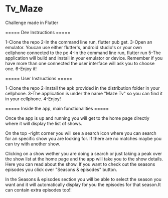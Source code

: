 # Tv_Maze
Challenge made in Flutter

===== Dev Instructions =====

1-Clone the repo
2-In the command line run, flutter pub get.
3-Open an emulator. Youcan use either flutter's, android studio's or your own cellphone connected to the pc
4-In the command line run, flutter run
5-The application will build and install in your emulator or device. Remember if you have more than one connected the user interface will ask you to choose one.
6-Enjoy it!

===== User Instructions =====

1-Clone the repo
2-Install the apk provided in the distribution folder in your cellphone.
3-The application is under the name "Maze Tv" so you can find it in your cellphone.
4-Enjoy!

===== Inside the app, main functionalities =====

Once the app is up and running you will get to the home page directly where it will display the list of shows.
 
On the top -right corner you will see a search icon where you can search for an specific show you are looking for. If there are no matches maybe you can try with another show.

Clicking on a show wether you are doing a search or just taking a peak over the show list at the home page and the app will take you to the show details. Here you can read about the show. If you want to check out the seasons episodes you click over "Seasons & episodes" button.

In the Seasons & episodes section you will be able to select the season you want and it will automatically display for you the episodes for that season.It can contain extra episodes too!!
